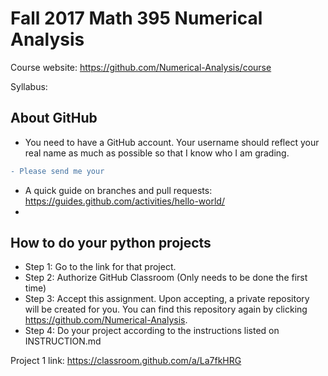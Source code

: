# Fall 2017 Math 395 Numerical Analysis 

Course website: https://github.com/Numerical-Analysis/course

Syllabus: 

## About GitHub
- You need to have a GitHub account. Your username should reflect your real name as much as possible so that I know who I am grading. 

```diff
- Please send me your 
```
- A quick guide on branches and pull requests: https://guides.github.com/activities/hello-world/
- 

## How to do your python projects
- Step 1: Go to the link for that project.
- Step 2: Authorize GitHub Classroom (Only needs to be done the first time)
- Step 3: Accept this assignment. Upon accepting, a private repository will be created for you. You can find this repository again by clicking https://github.com/Numerical-Analysis.
- Step 4: Do your project according to the instructions listed on INSTRUCTION.md

Project 1 link: https://classroom.github.com/a/La7fkHRG
